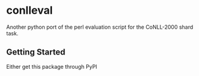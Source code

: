 # conlleval

Another python port of the perl evaluation script for the CoNLL-2000 shard 
task.

## Getting Started ##

Either get this package through PyPI 
